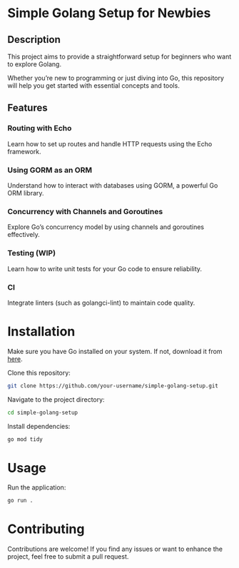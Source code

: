 # Simple Golang Setup for Newbies

## Description

This project aims to provide a straightforward setup for beginners who want to explore Golang.

Whether you’re new to programming or just diving into Go, this repository will help you get started with essential concepts and tools.

## Features

### Routing with Echo

Learn how to set up routes and handle HTTP requests using the Echo framework.

### Using GORM as an ORM

Understand how to interact with databases using GORM, a powerful Go ORM library.

### Concurrency with Channels and Goroutines

Explore Go’s concurrency model by using channels and goroutines effectively.

### Testing (WIP)

Learn how to write unit tests for your Go code to ensure reliability.

### CI

Integrate linters (such as golangci-lint) to maintain code quality.

# Installation

Make sure you have Go installed on your system. If not, download it from [here](https://go.dev/doc/install).

Clone this repository:

```bash
git clone https://github.com/your-username/simple-golang-setup.git
```

Navigate to the project directory:

```bash
cd simple-golang-setup
```

Install dependencies:

```bash
go mod tidy
```

# Usage

Run the application:

```bash
go run .
```

# Contributing

Contributions are welcome! If you find any issues or want to enhance the project, feel free to submit a pull request.
